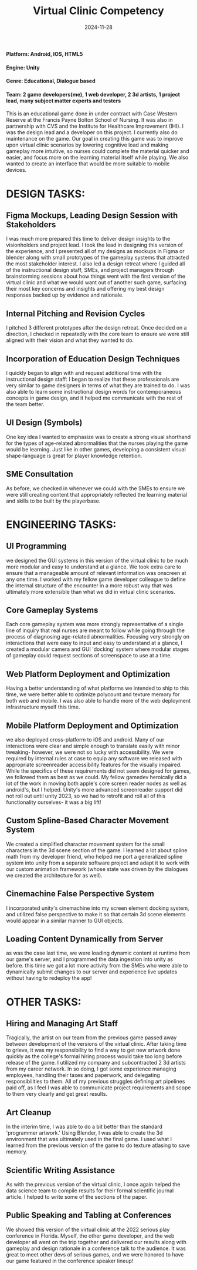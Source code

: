 ﻿---
title: "Virtual Clinic Competency"
date: 2024-11-28
draft: false
description: "a description"
tags: ["Web", "Mobile"]
---

#### Platform: Android, IOS, HTML5
#### Engine: Unity
#### Genre: Educational, Dialogue based
#### Team: 2 game developers(me), 1 web developer, 2 3d artists, 1 project lead, many subject matter experts and testers

This is an educational game done in under contract with Case Western Reserve at the Francis Payne Bolton School of Nursing. It was also in partnership with CVS and the Institute for Healthcare Improvement (IHI). I was the design lead and a developer on this project. I currently also do maintenance on the game. Our goal in creating this game was to improve upon virtual clinic scenarios by lowering cognitive load and making gameplay more intuitive, so nurses could complete the material quicker and easier, and focus more on the learning material itself while playing. We also wanted to create an interface that would be more suitable to mobile devices.


# DESIGN TASKS:


## Figma Mockups, Leading Design Session with Stakeholders

I was much more prepared this time to deliver design insights to the visionholders and project lead. I took the lead in designing this version of the experience, and I presented all of my designs as mockups in Figma or blender along with small prototypes of the gameplay systems that attracted the most stakeholder interest. I also led a design retreat where I guided all of the instructional design staff, SMEs, and project managers through brainstorming sessions about how things went with the first version of the virtual clinic and what we would want out of another such game, surfacing their most key concerns and insights and offering my best design responses backed up by evidence and rationale. 

## Internal Pitching and Revision Cycles

I pitched 3 different prototypes after the design retreat. Once decided on a direction, I checked in repeatedly with the core team to ensure we were still aligned with their vision and what they wanted to do. 

## Incorporation of Education Design Techniques

I quickly began to align with and request additional time with the instructional design staff: I began to realize that these professionals are very similar to game designers in terms of what they are trained to do. I was also able to learn some instructional design words for contemporaneous concepts in game design, and it helped me communicate with the rest of the team better.

## UI Design (Symbols)

One key idea I wanted to emphasize was to create a strong visual shorthand for the types of age-related abnormalities that the nurses playing the game would be learning. Just like in other games, developing a consistent visual shape-language is great for player knowledge retention.

## SME Consultation

As before, we checked in whenever we could with the SMEs to ensure we were still creating content that appropriately reflected the learning material and skills to be built by the playerbase. 


# ENGINEERING TASKS:


## UI Programming

we designed the GUI systems in this version of the virtual clinic to be much more modular and easy to understand at a glance. We took extra care to ensure that a manageable amount of relevant information was onscreen at any one time. I worked with my fellow game developer colleague to define the internal structure of the encounter in a more robust way that was ultimately more extensible than what we did in virtual clinic scenarios. 

## Core Gameplay Systems

Each core gameplay system was more strongly representative of a single line of inquiry that real nurses are meant to follow while going through the process of diagnosing age-related abnormalities. Focusing very strongly on interactions that were easy to input and easy to understand at a glance, I created a modular camera and GUI 'docking' system where modular stages of gameplay could request sections of screenspace to use at a time. 

## Web Platform Deployment and Optimization

Having a better understanding of what platforms we intended to ship to this time, we were better able to optimize polycount and texture memory for both web and mobile. I was also able to handle more of the web deployment infrastructure myself this time. 

## Mobile Platform Deployment and Optimization

we also deployed cross-platform to iOS and android. Many of our interactions were clear and simple enough to translate easily with minor tweaking- however, we were not so lucky with accessibility. We were required by internal rules at case to equip any software we released with appropriate screenreader accessibility features for the visually impaired. While the specifics of these requirements did not seem designed for games, we followed them as best as we could. My fellow gamedev heroically did a lot of the work in moving both apple's core screen reader nodes as well as android's, but I helped. Unity's more advanced screenreader support did not roll out until unity 2023, so we had to retrofit and roll all of this functionality ourselves- it was a big lift!

## Custom Spline-Based Character Movement System

We created a simplified character movement system for the small characters in the 3d scene section of the game. I learned a lot about spline math from my developer friend, who helped me port a generalized spline system into unity from a separate software project and adapt it to work with our custom animation framework (whose state was driven by the dialogues we created the architecture for as well).

## Cinemachine False Perspective System

I incorporated unity's cinemachine into my screen element docking system, and utilized false perspective to make it so that certain 3d scene elements would appear in a similar manner to GUI objects.

## Loading Content Dynamically from Server

as was the case last time, we were loading dynamic content at runtime from our game's server, and I programmed the data ingestion into unity as before. this time we got a lot more activity from the SMEs who were able to dynamically submit changes to our server and experience live updates without having to redeploy the app!


# OTHER TASKS:


## Hiring and Managing Art Staff

Tragically, the artist on our team from the previous game passed away between development of the versions of the virtual clinic. After taking time to grieve, it was my responsibility to find a way to get new artwork done quickly as the college's formal hiring process would take too long before release of the game. I utilized my company and subcontracted 2 3d artists from my career network. In so doing, I got some experience managing employees, handling their taxes and paperwork, and delegating responsibilities to them. All of my previous struggles defining art pipelines paid off, as I feel I was able to communicate project requirements and scope to them very clearly and get great results.

## Art Cleanup

In the interim time, I was able to do a bit better than the standard 'programmer artwork.' Using Blender, I was able to create the 3d environment that was ultimately used in the final game. I used what I learned from the previous version of the game to do texture atlasing to save memory.

## Scientific Writing Assistance

As with the previous version of the virtual clinic, I once again helped the data science team to compile results for their formal scientific journal article. I helped to write some of the sections of the paper.

## Public Speaking and Tabling at Conferences

We showed this version of the virtual clinic at the 2022 serious play conference in Florida. Myself, the other game developer, and the web developer all went on the trip together and delivered our results along with gameplay and design rationale in a conference talk to the audience. It was great to meet other devs of serious games, and we were honored to have our game featured in the conference speaker lineup!
